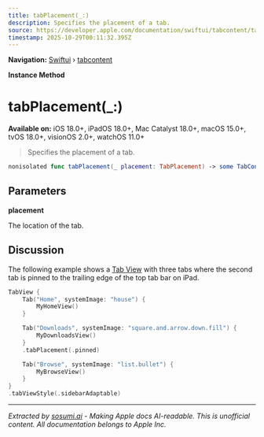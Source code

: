 ```yaml
---
title: tabPlacement(_:)
description: Specifies the placement of a tab.
source: https://developer.apple.com/documentation/swiftui/tabcontent/tabplacement(_:)
timestamp: 2025-10-29T00:11:32.395Z
---
```


**Navigation:** [Swiftui](/documentation/swiftui) › [tabcontent](/documentation/swiftui/tabcontent)

**Instance Method**

# tabPlacement(_:)

**Available on:** iOS 18.0+, iPadOS 18.0+, Mac Catalyst 18.0+, macOS 15.0+, tvOS 18.0+, visionOS 2.0+, watchOS 11.0+

> Specifies the placement of a tab.

```swift
nonisolated func tabPlacement(_ placement: TabPlacement) -> some TabContent<Self.TabValue>
```

## Parameters

**placement**

The location of the tab.



## Discussion

The following example shows a [Tab View](/documentation/swiftui/tabview) with three tabs where the second tab is pinned to the trailing edge of the top tab bar on iPad.

```swift
TabView {
    Tab("Home", systemImage: "house") {
        MyHomeView()
    }

    Tab("Downloads", systemImage: "square.and.arrow.down.fill") {
        MyDownloadsView()
    }
    .tabPlacement(.pinned)

    Tab("Browse", systemImage: "list.bullet") {
        MyBrowseView()
    }
}
.tabViewStyle(.sidebarAdaptable)
```

---

*Extracted by [sosumi.ai](https://sosumi.ai) - Making Apple docs AI-readable.*
*This is unofficial content. All documentation belongs to Apple Inc.*
